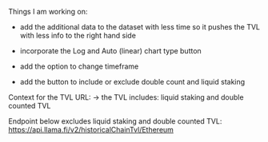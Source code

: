 Things I am working on:

- add the additional data to the dataset with less time so it pushes the TVL with less info to the right hand side

- incorporate the Log and Auto (linear) chart type button

- add the option to change timeframe

- add the button to include or exclude double count and liquid staking

Context for the TVL URL:
-> the TVL includes: liquid staking and double counted TVL

Endpoint below excludes liquid staking and double counted TVL:
https://api.llama.fi/v2/historicalChainTvl/Ethereum
